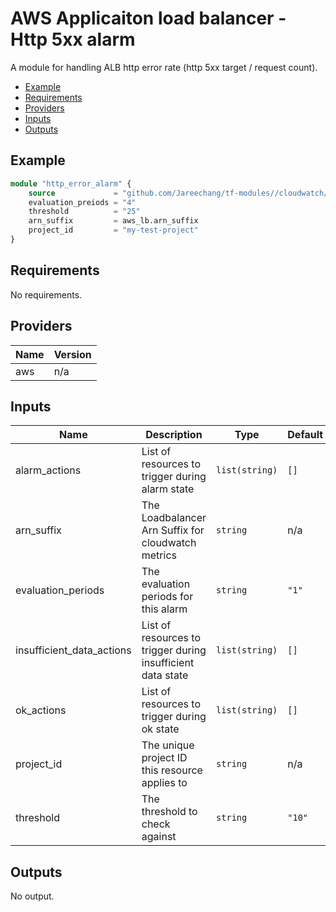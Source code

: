 # AWS Applicaiton load balancer - Http 5xx alarm

A module for handling ALB http error rate (http 5xx target / request count).

- [Example](#example)
- [Requirements](#requirements)
- [Providers](#providers)
- [Inputs](#inputs)
- [Outputs](#outputs)

## Example

```tf
module "http_error_alarm" {
    source             = "github.com/Jareechang/tf-modules//cloudwatch/alarms/alb-http-errors?ref=v1.0.5"
    evaluation_preiods = "4"
    threshold          = "25"
    arn_suffix         = aws_lb.arn_suffix 
    project_id         = "my-test-project" 
}
```

## Requirements

No requirements.

## Providers

| Name | Version |
|------|---------|
| aws | n/a |

## Inputs

| Name | Description | Type | Default | Required |
|------|-------------|------|---------|:--------:|
| alarm\_actions | List of resources to trigger during alarm state | `list(string)` | `[]` | no |
| arn\_suffix | The Loadbalancer Arn Suffix for cloudwatch metrics | `string` | n/a | yes |
| evaluation\_periods | The evaluation periods for this alarm | `string` | `"1"` | no |
| insufficient\_data\_actions | List of resources to trigger during insufficient data state | `list(string)` | `[]` | no |
| ok\_actions | List of resources to trigger during ok state | `list(string)` | `[]` | no |
| project\_id | The unique project ID this resource applies to | `string` | n/a | yes |
| threshold | The threshold to check against | `string` | `"10"` | no |

## Outputs

No output.
